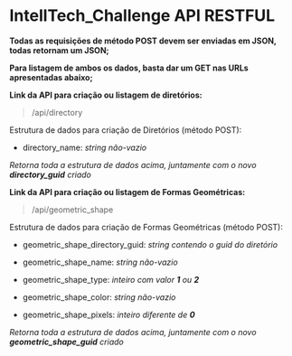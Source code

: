 # IntellTech_Challenge API RESTFUL
**Todas as requisições de método POST devem ser enviadas em JSON, todas retornam um JSON;**

**Para listagem de ambos os dados, basta dar um GET nas URLs apresentadas abaixo;**

**Link da API para criação ou listagem de diretórios:**

> /api/directory

Estrutura de dados para criação de Diretórios (método POST):

 - directory_name: *string não-vazio*
 
*Retorna toda a estrutura de dados acima, juntamente com o novo **directory_guid** criado*

**Link da API para criação ou listagem de Formas Geométricas:**

> /api/geometric_shape

Estrutura de dados para criação de Formas Geométricas (método POST):

- geometric_shape_directory_guid: *string contendo o guid do diretório*

- geometric_shape_name: *string não-vazio*

- geometric_shape_type: *inteiro com valor **1** ou **2***

- geometric_shape_color: *string não-vazio*

- geometric_shape_pixels: *inteiro diferente de **0***

*Retorna toda a estrutura de dados acima, juntamente com o novo **geometric_shape_guid** criado*
